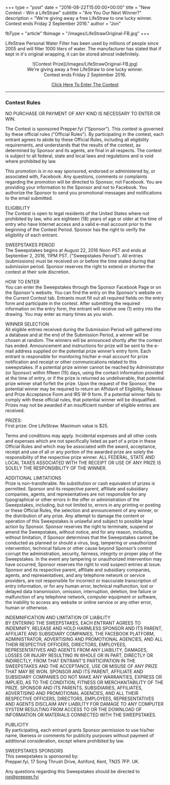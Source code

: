 +++
type = "post"
date = "2016-08-22T15:00:00+00:00"
title = "New Contest - Win a LifeStraw"
subtitle = "Are You Our Next Winner?"
description = "We're giving away a free LifeStraw to one lucky winner. Contest ends Friday 2 September 2016."
author = "Jon"   

fbType = "article"
fbimage = "/images/LifeStrawOriginal-FB.jpg"
+++

<p>
LifeStraw Personal Water Filter has been used by millions of people since 2005 and will filter 1000 liters of water.
The manufacturer has stated that if kept in it's original wrapping, it can be stored almost indefinitely.
</p>

<center>![Contest Prize](/images/LifeStrawOriginal-FB.jpg)</center>

<div align="center" class="main-explain-area jumbotron">
	We're giving away a free LifeStraw to one lucky winner.   
	</br>
	Contest ends Friday 2 September 2016.
	<p>
    	<a class="btn btn-success btn-lg get-started-btn" href="http://win.prepper.fyi/lp/15680/lifestraw">Click Here To Enter The Contest</a>
	</p>
</div>
   
   
---
   
   
### Contest Rules

NO PURCHASE OR PAYMENT OF ANY KIND IS NECESSARY TO ENTER OR WIN.

The Contest is sponsored Prepper.fyi ("Sponsor"). This contest is governed by these official rules ("Official Rules"). By participating in the contest, each entrant agrees to abide by these Official Rules, including all eligibility requirements, and understands that the results of the contest, as determined by Sponsor and its agents, are final in all respects. The contest is subject to all federal, state and local laws and regulations and is void where prohibited by law.

This promotion is in no way sponsored, endorsed or administered by, or associated with, Facebook. Any questions, comments or complaints regarding the promotion will be directed to Sponsor, not Facebook. You are providing your information to the Sponsor and not to Facebook. You authorize the Sponsor to send you promotional messages and notifications to the email submitted.

ELIGIBILITY  
The Contest is open to legal residents of the United States where not prohibited by law, who are eighteen (18) years of age or older at the time of entry who have Internet access and a valid e-mail account prior to the beginning of the Contest Period. Sponsor has the right to verify the eligibility of each entrant.

SWEEPSTAKES PERIOD  
The Sweepstakes begins at August 22, 2016 Noon PST and ends at September 2, 2016, 11PM PST. ("Sweepstakes Period"). All entries (submissions) must be received on or before the time stated during that submission period. Sponsor reserves the right to extend or shorten the contest at their sole discretion.

HOW TO ENTER  
You can enter the Sweepstakes through the Sponsor Facebook Page or on the Sponsor's website. You can find the entry on the Sponsor's website on the Current Contest tab. Entrants must fill out all required fields on the entry form and participate in the contest. After submitting the required information on the entry form, the entrant will receive one (1) entry into the drawing.
You may enter as many times as you wish.

WINNER SELECTION  
All eligible entries received during the Submission Period will gathered into a database and at the end of the Submission Period, a winner will be chosen at random.
The winners will be announced shortly after the contest has ended. Announcement and instructions for prize will be sent to the e-mail address supplied on the potential prize winner’s entry form. Each entrant is responsible for monitoring his/her e-mail account for prize notification and receipt or other communications related to this sweepstakes. If a potential prize winner cannot be reached by Administrator (or Sponsor) within fifteen (15) days, using the contact information provided at the time of entry, or if the prize is returned as undeliverable, that potential prize winner shall forfeit the prize. Upon the request of the Sponsor, the potential winner may be required to return an Affidavit of Eligibility, Release and Prize Acceptance Form and IRS W-9 form. If a potential winner fails to comply with these official rules, that potential winner will be disqualified. Prizes may not be awarded if an insufficient number of eligible entries are received.

PRIZES:  
First prize: One LifeStraw. Maximum value is $25.

Terms and conditions may apply. Incidental expenses and all other costs and expenses which are not specifically listed as part of a prize in these Official Rules and which may be associated with the award, acceptance, receipt and use of all or any portion of the awarded prize are solely the responsibility of the respective prize winner. ALL FEDERAL, STATE AND LOCAL TAXES ASSOCIATED WITH THE RECEIPT OR USE OF ANY PRIZE IS SOLELY THE RESPONSIBILITY OF THE WINNER.

ADDITIONAL LIMITATIONS  
Prize is non-transferable. No substitution or cash equivalent of prizes is permitted. Sponsor and its respective parent, affiliate and subsidiary companies, agents, and representatives are not responsible for any typographical or other errors in the offer or administration of the Sweepstakes, including, but not limited to, errors in any printing or posting or these Official Rules, the selection and announcement of any winner, or the distribution of any prize. Any attempt to damage the content or operation of this Sweepstakes is unlawful and subject to possible legal action by Sponsor. Sponsor reserves the right to terminate, suspend or amend the Sweepstakes, without notice, and for any reason, including, without limitation, if Sponsor determines that the Sweepstakes cannot be conducted as planned or should a virus, bug, tampering or unauthorized intervention, technical failure or other cause beyond Sponsor’s control corrupt the administration, security, fairness, integrity or proper play of the Sweepstakes. In the event any tampering or unauthorized intervention may have occurred, Sponsor reserves the right to void suspect entries at issue. Sponsor and its respective parent, affiliate and subsidiary companies, agents, and representatives, and any telephone network or service providers, are not responsible for incorrect or inaccurate transcription of entry information, or for any human error, technical malfunction, lost or delayed data transmission, omission, interruption, deletion, line failure or malfunction of any telephone network, computer equipment or software, the inability to access any website or online service or any other error, human or otherwise.

INDEMNIFICATION AND LIMITATION OF LIABILITY  
BY ENTERING THE SWEEPSTAKES, EACH ENTRANT AGREES TO INDEMNIFY, RELEASE AND HOLD HARMLESS SPONSOR AND ITS PARENT, AFFILIATE AND SUBSIDIARY COMPANIES, THE FACEBOOK PLATFORM, ADMINISTRATOR, ADVERTISING AND PROMOTIONAL AGENCIES, AND ALL THEIR RESPECTIVE OFFICERS, DIRECTORS, EMPLOYEES, REPRESENTATIVES AND AGENTS FROM ANY LIABILITY, DAMAGES, LOSSES OR INJURY RESULTING IN WHOLE OR IN PART, DIRECTLY OR INDIRECTLY, FROM THAT ENTRANT’S PARTICIPATION IN THE SWEEPSTAKES AND THE ACCEPTANCE, USE OR MISUSE OF ANY PRIZE THAT MAY BE WON. SPONSOR AND ITS PARENT, AFFILIATE AND SUBSIDIARY COMPANIES DO NOT MAKE ANY WARRANTIES, EXPRESS OR IMPLIED, AS TO THE CONDITION, FITNESS OR MERCHANTABILITY OF THE PRIZE. SPONSOR AND ITS PARENTS, SUBSIDIARIES, AFFILIATES, ADVERTISING AND PROMOTIONAL AGENCIES, AND ALL THEIR RESPECTIVE OFFICERS, DIRECTORS, EMPLOYEES, REPRESENTATIVES AND AGENTS DISCLAIM ANY LIABILITY FOR DAMAGE TO ANY COMPUTER SYSTEM RESULTING FROM ACCESS TO OR THE DOWNLOAD OF INFORMATION OR MATERIALS CONNECTED WITH THE SWEEPSTAKES.

PUBLICITY  
By participating, each entrant grants Sponsor permission to use his/her name, likeness or comments for publicity purposes without payment of additional consideration, except where prohibited by law.

SWEEPSTAKES SPONSORS  
This sweepstakes is sponsored by:  
Prepper.fyi, 17 Song Thrush Drive, Ashford, Kent, TN25 7FP. UK.  

Any questions regarding this Sweepstakes should be directed to jon@prepper.fyi
